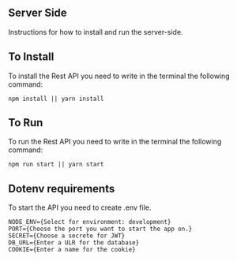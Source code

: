 ## Server Side

Instructions for how to install and run the server-side.

## To Install

To install the Rest API you need to write in the terminal the following command:

```
npm install || yarn install
```

## To Run

To run the Rest API you need to write in the terminal the following command:

```
npm run start || yarn start
```

## Dotenv requirements

To start the API you need to create .env file.

```
NODE_ENV={Select for environment: development}
PORT={Choose the port you want to start the app on.}
SECRET={Choose a secrete for JWT}
DB_URL={Enter a ULR for the database}
COOKIE={Enter a name for the cookie}
```
